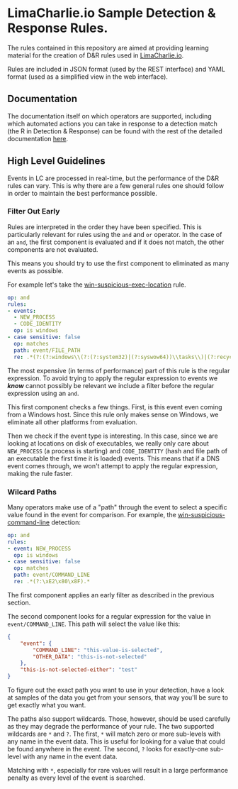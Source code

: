 # LimaCharlie.io Sample Detection & Response Rules.

The rules contained in this repository are aimed at providing learning material for the creation
of D&R rules used in [LimaCharlie.io](https://limacharlie.io).

Rules are included in JSON format (used by the REST interface) and YAML format (used as a simplified view in the web interface).

## Documentation
The documentation itself on which operators are supported, including which automated actions
you can take in response to a detection match (the R in Detection & Response) can be found
with the rest of the detailed documentation [here](http://doc.limacharlie.io/dr.html).

## High Level Guidelines
Events in LC are processed in real-time, but the performance of the D&R rules can vary. This is why
there are a few general rules one should follow in order to maintain the best performance possible.

### Filter Out Early
Rules are interpreted in the order they have been specified. This is particularly relevant for
rules using the `and` and `or` operator. In the case of an `and`, the first component is evaluated
and if it does not match, the other components are not evaluated.

This means you should try to use the first component to eliminated as many events as possible.

For example let's take the [win-suspicious-exec-location](win-suspicious-exec-location.yaml) rule.

```yaml
op: and
rules:
- events:
  - NEW_PROCESS
  - CODE_IDENTITY
  op: is windows
- case sensitive: false
  op: matches
  path: event/FILE_PATH
  re: .*(?:(?:windows\\(?:(?:system32)|(?:syswow64))\\tasks\\)|(?:recycle)|(?:\\windows\\fonts\\)|(?:\\windows\\help\\)|(?:\\windows\\wbem\\)|(?:\\windows\\addins\\)|(?:\\windows\\debug\\)|(?:\\perflogs\\)).*
```

The most expensive (in terms of performance) part of this rule is the regular expression. To avoid
trying to apply the regular expression to events we ***know*** cannot possibly be relevant we
include a filter before the regular expression using an `and`.

This first component checks a few things. First, is this event even coming from a Windows host.
Since this rule only makes sense on Windows, we eliminate all other platforms from evaluation.

Then we check if the event type is interesting. In this case, since we are looking at locations on disk
of executables, we really only care about `NEW_PROCESS` (a process is starting)
and `CODE_IDENTITY` (hash and file path of an executable the first time it is loaded) events. This means
that if a DNS event comes through, we won't attempt to apply the regular expression, making the rule faster.

### Wilcard Paths
Many operators make use of a "path" through the event to select a specific value found in the event
for comparison. For example, the [win-suspicious-command-line](win-suspicious-command-line.yaml) detection:

```yaml
op: and
rules:
- event: NEW_PROCESS
  op: is windows
- case sensitive: false
  op: matches
  path: event/COMMAND_LINE
  re: .*(?:\xE2\x80\x8F).*
```

The first component applies an early filter as described in the previous section.

The second component looks for a regular expression for the value in `event/COMMAND_LINE`.
This path will select the value like this:
```json
{
    "event": {
        "COMMAND_LINE": "this-value-is-selected",
        "OTHER_DATA": "this-is-not-selected"
    },
    "this-is-not-selected-either": "test"
}
```

To figure out the exact path you want to use in your detection, have a look at samples
of the data you get from your sensors, that way you'll be sure to get exactly what you want.

The paths also support wildcards. Those, however, should be used carefully as they may
degrade the performance of your rule. The two supported wildcards are `*` and `?`. The first,
`*` will match zero or more sub-levels with any name in the event data. This is useful for looking for a value
that could be found anywhere in the event. The second, `?` looks for exactly-one sub-level with any name in the
event data.

Matching with `*`, especially for rare values will result in a large performance penalty as
every level of the event is searched.
